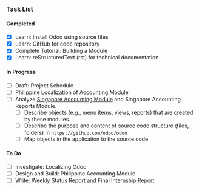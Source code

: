 ### Task List

#### Completed
- [X] Learn: Install Odoo using source files
- [X] Learn: GitHub for code repository
- [X] Complete Tutorial: Building a Module
- [X] Learn: reStructuredText (rst) for technical documentation

#### In Progress
- [ ] Draft: Project Schedule
- [ ] Philippine Localization of Accounting Module
- [ ] Analyze [Singapore Accounting Module](https://github.com/odoo/odoo/tree/9.0/addons/l10n_sg) and Singapore Accounting Reports Module.
  - [ ] Describe objects (e.g., menu items, views, reports) that are created by these modules.
  - [ ] Describe the purpose and content of source code structure (files, folders) in ```https://github.com/odoo/odoo```
  - [ ] Map objects in the application to the source code 

#### To Do
- [ ] Investigate: Localizing Odoo
- [ ] Design and Build: Philippine Accounting Module
- [ ] Write: Weekly Status Report and Final Internship Report
